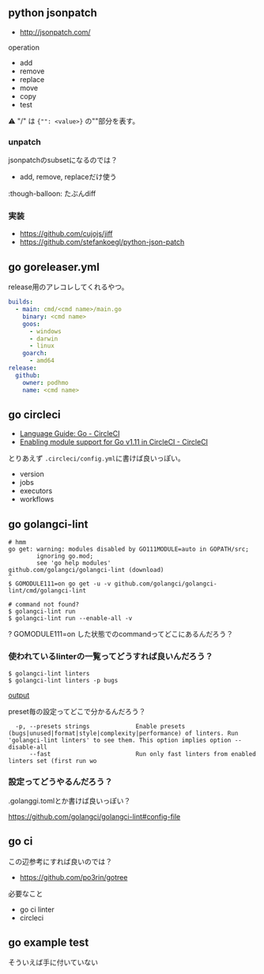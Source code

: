 ## python jsonpatch

- http://jsonpatch.com/

operation

- add
- remove
- replace
- move
- copy
- test

:warning: "/" は `{"": <value>}` の""部分を表す。

### unpatch

jsonpatchのsubsetになるのでは？

- add, remove, replaceだけ使う

:though-balloon: たぶんdiff

### 実装

- https://github.com/cujojs/jiff
- https://github.com/stefankoegl/python-json-patch

## go goreleaser.yml

release用のアレコレしてくれるやつ。

```yaml
builds:
  - main: cmd/<cmd name>/main.go
    binary: <cmd name>
    goos:
      - windows
      - darwin
      - linux
    goarch:
      - amd64
release:
  github:
    owner: podhmo
    name: <cmd name>
```

## go circleci

- [Language Guide: Go - CircleCI](https://circleci.com/docs/2.0/language-go/ "Language Guide: Go - CircleCI")
- [Enabling module support for Go v1.11 in CircleCI - CircleCI](https://circleci.com/blog/go-v1.11-modules-and-circleci/ "Enabling module support for Go v1.11 in CircleCI - CircleCI")

とりあえず `.circleci/config.yml`に書けば良いっぽい。

- version
- jobs
- executors
- workflows

## go golangci-lint

```console
# hmm
go get: warning: modules disabled by GO111MODULE=auto in GOPATH/src;
        ignoring go.mod;
        see 'go help modules'
github.com/golangci/golangci-lint (download)
^
$ GOMODULE111=on go get -u -v github.com/golangci/golangci-lint/cmd/golangci-lint

# command not found?
$ golangci-lint run
$ golangci-lint run --enable-all -v
```

? GOMODULE111=on した状態でのcommandってどこにあるんだろう？

### 使われているlinterの一覧ってどうすれば良いんだろう？


```console
$ golangci-lint linters
$ golangci-lint linters -p bugs
```

[output](./linters.output)

preset毎の設定ってどこで分かるんだろう？

```
  -p, --presets strings             Enable presets (bugs|unused|format|style|complexity|performance) of linters. Run 'golangci-lint linters' to see them. This option implies option --disable-all
      --fast                        Run only fast linters from enabled linters set (first run wo
```

### 設定ってどうやるんだろう？

.golanggi.tomlとか書けば良いっぽい？

https://github.com/golangci/golangci-lint#config-file


## go ci

この辺参考にすれば良いのでは？

- https://github.com/po3rin/gotree

必要なこと

- go ci linter
- circleci

## go example test

そういえば手に付いていない

